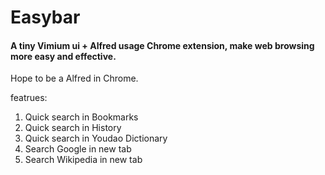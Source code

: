 Easybar
=============

#### A tiny Vimium ui + Alfred usage Chrome extension, make web browsing more easy and effective. 

Hope to be a Alfred in Chrome.  

featrues:

1. Quick search in Bookmarks
2. Quick search in History
3. Quick search in Youdao Dictionary
4. Search Google in new tab
5. Search Wikipedia in new tab
